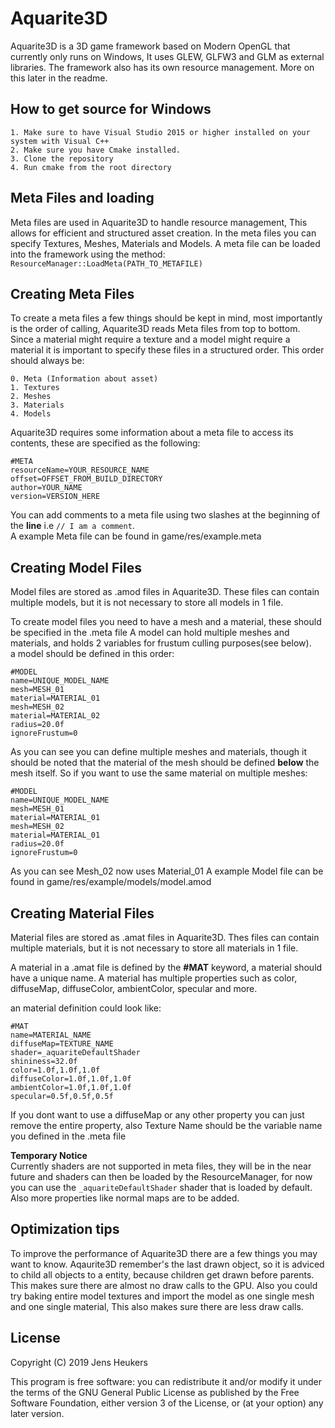 # Aquarite3D
Aquarite3D is a 3D game framework based on Modern OpenGL that currently only runs on Windows, 
It uses GLEW, GLFW3 and GLM as external libraries. The framework also has its own resource management. 
More on this later in the readme.

## How to get source for Windows
    1. Make sure to have Visual Studio 2015 or higher installed on your system with Visual C++
    2. Make sure you have Cmake installed.
    3. Clone the repository
    4. Run cmake from the root directory
   
## Meta Files and loading
Meta files are used in Aquarite3D to handle resource management, This allows for efficient and structured asset creation.
In the meta files you can specify Textures, Meshes, Materials and Models.
A meta file can be loaded into the framework using the method:
``` ResourceManager::LoadMeta(PATH_TO_METAFILE)```

## Creating Meta Files
To create a meta files a few things should be kept in mind, most importantly is the order of calling, Aquarite3D reads
Meta files from top to bottom. Since a material might require a texture and a model might require a material it is 
important to specify these files in a structured order. This order should always be:
```
0. Meta (Information about asset)
1. Textures
2. Meshes
3. Materials
4. Models
```

Aquarite3D requires some information about a meta file to access its contents, these are specified as the following:
```
#META
resourceName=YOUR_RESOURCE_NAME
offset=OFFSET_FROM_BUILD_DIRECTORY
author=YOUR_NAME
version=VERSION_HERE
```

You can add comments to a meta file using two slashes at the beginning of the <b>line</b> i.e ```// I am a comment```. </br>
A example Meta file can be found in game/res/example.meta

## Creating Model Files
Model files are stored as .amod files in Aquarite3D. These files can contain multiple models, but it is not necessary to store all models in 1 file.

To create model files you need to have a mesh and a material, these should be specified in the .meta file
A model can hold multiple meshes and materials, and holds 2 variables for frustum culling purposes(see below).</br>
a model should be defined in this order:
```
#MODEL
name=UNIQUE_MODEL_NAME
mesh=MESH_01
material=MATERIAL_01
mesh=MESH_02
material=MATERIAL_02
radius=20.0f
ignoreFrustum=0
```
As you can see you can define multiple meshes and materials, though it should be noted that the material of the mesh should be defined <b>below</b> the mesh itself. So if you want to use the same material on multiple meshes:
```
#MODEL
name=UNIQUE_MODEL_NAME
mesh=MESH_01
material=MATERIAL_01
mesh=MESH_02
material=MATERIAL_01
radius=20.0f
ignoreFrustum=0
```
As you can see Mesh_02 now uses Material_01
A example Model file can be found in game/res/example/models/model.amod

## Creating Material Files
Material files are stored as .amat files in Aquarite3D. Thes files can contain multiple materials, but it is not necessary to store all materials in 1 file.

A material in a .amat file is defined by the <b>#MAT</b> keyword, a material should have a unique name.
A material has multiple properties such as color, diffuseMap, diffuseColor, ambientColor, specular and more.

an material definition could look like:
```
#MAT
name=MATERIAL_NAME
diffuseMap=TEXTURE_NAME
shader=_aquariteDefaultShader
shininess=32.0f
color=1.0f,1.0f,1.0f
diffuseColor=1.0f,1.0f,1.0f
ambientColor=1.0f,1.0f,1.0f
specular=0.5f,0.5f,0.5f
```
If you dont want to use a diffuseMap or any other property you can just remove the entire property, also Texture Name should be the variable name you defined in the .meta file

<b> Temporary Notice </b></br>
Currently shaders are not supported in meta files, they will be in the near future and shaders can then be loaded by the ResourceManager, for now you can use the ```_aquariteDefaultShader``` shader that is loaded by default. 
Also more properties like normal maps are to be added.

## Optimization tips
To improve the performance of Aquarite3D there are a few things you may want to know.
Aqaurite3D remember's the last drawn object, so it is adviced to child all objects to a entity, because children get drawn before parents. This makes sure there are almost no draw calls to the GPU. 
Also you could try baking entire model textures and import the model as one single mesh and one single material, This also makes sure there are less draw calls.

## License

Copyright (C) 2019  Jens Heukers

This program is free software: you can redistribute it and/or modify
it under the terms of the GNU General Public License as published by
the Free Software Foundation, either version 3 of the License, or
(at your option) any later version.
